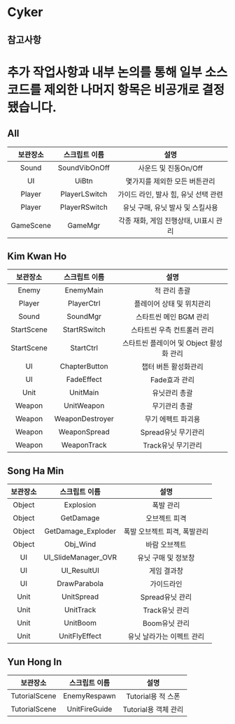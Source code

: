 # Cyker

## 참고사항

# 추가 작업사항과 내부 논의를 통해 일부 소스코드를 제외한 나머지 항목은 비공개로 결정됐습니다.


## All

|보관장소|스크립트 이름|설명|
|:----:|:----:|:----:|
|Sound|SoundVibOnOff|사운드 및 진동On/Off|
|UI|UiBtn|몇가지를 제외한 모든 버튼관리|
|Player|PlayerLSwitch|가이드 라인, 발사 힘, 유닛 선택 관련|
|Player|PlayerRSwitch|유닛 구매, 유닛 발사 및 스킬사용|
|GameScene|GameMgr|각종 재화, 게임 진행상태, UI표시 관리|


## Kim Kwan Ho 

|보관장소|스크립트 이름|설명|
|:----:|:----:|:----:|
|Enemy|EnemyMain|적 관리 총괄|
|Player|PlayerCtrl|플레이어 상태 및 위치관리|
|Sound|SoundMgr|스타트씬 메인 BGM 관리|
|StartScene|StartRSwitch|스타트씬 우측 컨트롤러 관리|
|StartScene|StartCtrl|스타트씬 플레이어 및 Object 활성화 관리|
|UI|ChapterButton|챕터 버튼 활성화관리|
|UI|FadeEffect|Fade효과 관리|
|Unit|UnitMain|유닛관리 총괄|
|Weapon|UnitWeapon|무기관리 총괄|
|Weapon|WeaponDestroyer|무기 에펙트 파괴용|
|Weapon|WeaponSpread|Spread유닛 무기관리|
|Weapon|WeaponTrack|Track유닛 무기관리|


## Song Ha Min

|보관장소|스크립트 이름|설명|
|:----:|:----:|:----:|
|Object|Explosion|폭발 관리|
|Object|GetDamage|오브젝트 피격|
|Object|GetDamage_Exploder|폭발 오브젝트 피격, 폭발관리|
|Object|Obj_Wind|바람 오브젝트|
|UI|UI_SlideManager_OVR|유닛 구매 및 정보창|
|UI|UI_ResultUI|게임 결과창|
|UI|DrawParabola|가이드라인|
|Unit|UnitSpread|Spread유닛 관리|
|Unit|UnitTrack|Track유닛 관리|
|Unit|UnitBoom|Boom유닛 관리|
|Unit|UnitFlyEffect|유닛 날라가는 이펙트 관리|


## Yun Hong In

|보관장소|스크립트 이름|설명|
|:----:|:----:|:----:|
|TutorialScene|EnemyRespawn|Tutorial용 적 스폰|
|TutorialScene|UnitFireGuide|Tutorial용 객체 관리|

